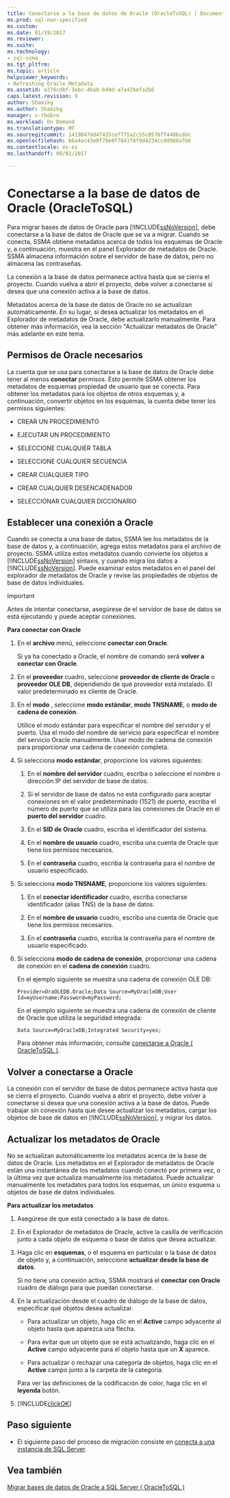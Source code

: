 ```yaml
---
title: Conectarse a la base de datos de Oracle (OracleToSQL) | Documentos de Microsoft
ms.prod: sql-non-specified
ms.custom: 
ms.date: 01/19/2017
ms.reviewer: 
ms.suite: 
ms.technology:
- sql-ssma
ms.tgt_pltfrm: 
ms.topic: article
helpviewer_keywords:
- Refreshing Oracle Metadata
ms.assetid: e276cdbf-3ebc-4ba8-b40d-a7a42befa2b6
caps.latest.revision: 9
author: Shamikg
ms.author: Shamikg
manager: v-thobro
ms.workload: On Demand
ms.translationtype: MT
ms.sourcegitcommit: 1419847dd47435cef775a2c55c0578ff4406cddc
ms.openlocfilehash: b6a4ac43e0f79e8f7841f8f9d4234ccdd988a7b6
ms.contentlocale: es-es
ms.lasthandoff: 08/02/2017

---
```

# <a name="connecting-to-oracle-database-oracletosql"></a>Conectarse a la base de datos de Oracle (OracleToSQL)
Para migrar bases de datos de Oracle para [!INCLUDE[ssNoVersion](../../includes/ssnoversion_md.md)], debe conectarse a la base de datos de Oracle que se va a migrar. Cuando se conecta, SSMA obtiene metadatos acerca de todos los esquemas de Oracle y, a continuación, muestra en el panel Explorador de metadatos de Oracle. SSMA almacena información sobre el servidor de base de datos, pero no almacena las contraseñas.  
  
La conexión a la base de datos permanece activa hasta que se cierra el proyecto. Cuando vuelva a abrir el proyecto, debe volver a conectarse si desea que una conexión activa a la base de datos.  
  
Metadatos acerca de la base de datos de Oracle no se actualizan automáticamente. En su lugar, si desea actualizar los metadatos en el Explorador de metadatos de Oracle, debe actualizarlo manualmente. Para obtener más información, vea la sección "Actualizar metadatos de Oracle" más adelante en este tema.  
  
## <a name="required-oracle-permissions"></a>Permisos de Oracle necesarios  
La cuenta que se usa para conectarse a la base de datos de Oracle debe tener al menos **conectar** permisos. Esto permite SSMA obtener los metadatos de esquemas propiedad de usuario que se conecta. Para obtener los metadatos para los objetos de otros esquemas y, a continuación, convertir objetos en los esquemas, la cuenta debe tener los permisos siguientes:  
  
-   CREAR UN PROCEDIMIENTO  
  
-   EJECUTAR UN PROCEDIMIENTO  
  
-   SELECCIONE CUALQUIER TABLA  
  
-   SELECCIONE CUALQUIER SECUENCIA  
  
-   CREAR CUALQUIER TIPO  
  
-   CREAR CUALQUIER DESENCADENADOR  
  
-   SELECCIONAR CUALQUIER DICCIONARIO  
  
## <a name="establishing-a-connection-to-oracle"></a>Establecer una conexión a Oracle  
Cuando se conecta a una base de datos, SSMA lee los metadatos de la base de datos y, a continuación, agrega estos metadatos para el archivo de proyecto. SSMA utiliza estos metadatos cuando convierte los objetos a [!INCLUDE[ssNoVersion](../../includes/ssnoversion_md.md)] sintaxis, y cuando migra los datos a [!INCLUDE[ssNoVersion](../../includes/ssnoversion_md.md)]. Puede examinar estos metadatos en el panel del explorador de metadatos de Oracle y revise las propiedades de objetos de base de datos individuales.  
  
> [!IMPORTANT]  
> Antes de intentar conectarse, asegúrese de el servidor de base de datos se está ejecutando y puede aceptar conexiones.  
  
**Para conectar con Oracle**  
  
1.  En el **archivo** menú, seleccione **conectar con Oracle**.  
  
    Si ya ha conectado a Oracle, el nombre de comando será **volver a conectar con Oracle**.  
  
2.  En el **proveedor** cuadro, seleccione **proveedor de cliente de Oracle** o **proveedor OLE DB**, dependiendo de qué proveedor está instalado. El valor predeterminado es cliente de Oracle.  
  
3.  En el **modo** , seleccione **modo estándar**, **modo TNSNAME**, o **modo de cadena de conexión**.  
  
    Utilice el modo estándar para especificar el nombre del servidor y el puerto. Usa el modo del nombre de servicio para especificar el nombre del servicio Oracle manualmente. Usar modo de cadena de conexión para proporcionar una cadena de conexión completa.  
  
4.  Si selecciona **modo estándar**, proporcione los valores siguientes:  
  
    1.  En el **nombre del servidor** cuadro, escriba o seleccione el nombre o dirección IP del servidor de base de datos.  
  
    2.  Si el servidor de base de datos no está configurado para aceptar conexiones en el valor predeterminado (1521) de puerto, escriba el número de puerto que se utiliza para las conexiones de Oracle en el **puerto del servidor** cuadro.  
  
    3.  En el **SID de Oracle** cuadro, escriba el identificador del sistema.  
  
    4.  En el **nombre de usuario** cuadro, escriba una cuenta de Oracle que tiene los permisos necesarios.  
  
    5.  En el **contraseña** cuadro, escriba la contraseña para el nombre de usuario especificado.  
  
5.  Si selecciona **modo TNSNAME**, proporcione los valores siguientes:  
  
    1.  En el **conectar identificador** cuadro, escriba conectarse identificador (alias TNS) de la base de datos.  
  
    2.  En el **nombre de usuario** cuadro, escriba una cuenta de Oracle que tiene los permisos necesarios.  
  
    3.  En el **contraseña** cuadro, escriba la contraseña para el nombre de usuario especificado.  
  
6.  Si selecciona **modo de cadena de conexión**, proporcionar una cadena de conexión en el **cadena de conexión** cuadro.  
  
    En el ejemplo siguiente se muestra una cadena de conexión OLE DB:  
  
    `Provider=OraOLEDB.Oracle;Data Source=MyOracleDB;User Id=myUsername;Password=myPassword;`  
  
    En el ejemplo siguiente se muestra una cadena de conexión de cliente de Oracle que utiliza la seguridad integrada:  
  
    `Data Source=MyOracleDB;Integrated Security=yes;`  
  
    Para obtener más información, consulte [conectarse a Oracle &#40; OracleToSQL &#41;](../../ssma/oracle/connect-to-oracle-oracletosql.md).  
  
## <a name="reconnecting-to-oracle"></a>Volver a conectarse a Oracle  
La conexión con el servidor de base de datos permanece activa hasta que se cierra el proyecto. Cuando vuelva a abrir el proyecto, debe volver a conectarse si desea que una conexión activa a la base de datos. Puede trabajar sin conexión hasta que desee actualizar los metadatos, cargar los objetos de base de datos en [!INCLUDE[ssNoVersion](../../includes/ssnoversion_md.md)], y migrar los datos.  
  
## <a name="refreshing-oracle-metadata"></a>Actualizar los metadatos de Oracle  
No se actualizan automáticamente los metadatos acerca de la base de datos de Oracle. Los metadatos en el Explorador de metadatos de Oracle están una instantánea de los metadatos cuando conectó por primera vez, o la última vez que actualiza manualmente los metadatos. Puede actualizar manualmente los metadatos para todos los esquemas, un único esquema u objetos de base de datos individuales.  
  
**Para actualizar los metadatos**  
  
1.  Asegúrese de que está conectado a la base de datos.  
  
2.  En el Explorador de metadatos de Oracle, active la casilla de verificación junto a cada objeto de esquema o base de datos que desea actualizar.  
  
3.  Haga clic en **esquemas**, o el esquema en particular o la base de datos de objeto y, a continuación, seleccione **actualizar desde la base de datos**.  
  
    Si no tiene una conexión activa, SSMA mostrará el **conectar con Oracle** cuadro de diálogo para que puedan conectarse.  
  
4.  En la actualización desde el cuadro de diálogo de la base de datos, especificar qué objetos desea actualizar.  
  
    -   Para actualizar un objeto, haga clic en el **Active** campo adyacente al objeto hasta que aparezca una flecha.  
  
    -   Para evitar que un objeto que se está actualizando, haga clic en el **Active** campo adyacente para el objeto hasta que un **X** aparece.  
  
    -   Para actualizar o rechazar una categoría de objetos, haga clic en el **Active** campo junto a la carpeta de la categoría.  
  
    Para ver las definiciones de la codificación de color, haga clic en el **leyenda** botón.  
  
5.  [!INCLUDE[clickOK](../../includes/clickok_md.md)]  
  
## <a name="next-step"></a>Paso siguiente  
  
-   El siguiente paso del proceso de migración consiste en [conecta a una instancia de SQL Server](http://msdn.microsoft.com/en-us/1b2a8059-1829-4904-a82f-9c06de1e245f).  
  
## <a name="see-also"></a>Vea también  
[Migrar bases de datos de Oracle a SQL Server &#40; OracleToSQL &#41;](../../ssma/oracle/migrating-oracle-databases-to-sql-server-oracletosql.md)  
  

